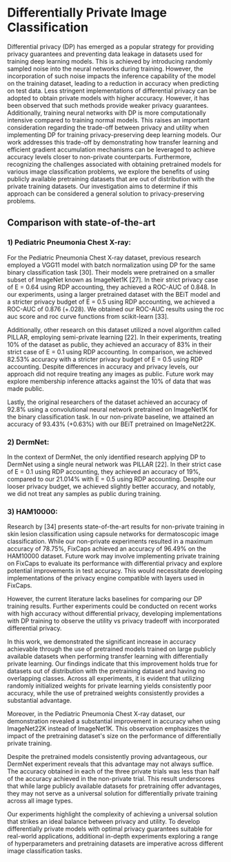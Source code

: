 # Differentially Private Image Classification

Differential privacy (DP) has emerged as a popular strategy for providing privacy guarantees and preventing data leakage in datasets used for training deep learning models. This is achieved by introducing randomly sampled noise into the neural networks during training. However, the incorporation of such noise impacts the inference capability of the model on the training dataset, leading to a reduction in accuracy when predicting on test data. Less stringent implementations of differential privacy can be adopted to obtain private models with higher accuracy. However, it has been observed that such methods provide weaker privacy guarantees. Additionally, training neural networks with DP is more computationally intensive compared to training normal models. This raises an important consideration regarding the trade-off between privacy and utility when implementing DP for training privacy-preserving deep learning models. Our work addresses this trade-off by demonstrating how transfer learning and efficient gradient accumulation mechanisms can be leveraged to achieve accuracy levels closer to non-private counterparts. Furthermore, recognizing the challenges associated with obtaining pretrained models for various image classification problems, we explore the benefits of using publicly available pretraining datasets that are out of distribution with the private training datasets. Our investigation aims to determine if this approach can be considered a general solution to privacy-preserving problems.

## Comparison with state-of-the-art

### 1) Pediatric Pneumonia Chest X-ray:

For the Pediatric Pneumonia Chest X-ray dataset, previous research employed a VGG11 model with batch normalization using DP for the same binary classification task [30]. Their models were pretrained on a smaller subset of ImageNet known as ImageNet1K [27]. In their strict privacy case of E = 0.64 using RDP accounting, they achieved a ROC-AUC of 0.848. In our experiments, using a larger pretrained dataset with the BEiT model and a stricter privacy budget of E = 0.5 using RDP accounting, we achieved a ROC-AUC of 0.876 (+.028). We obtained our ROC-AUC results using the roc auc score and roc curve functions from scikit-learn [33].

Additionally, other research on this dataset utilized a novel algorithm called PILLAR, employing semi-private learning [22]. In their experiments, treating 10% of the dataset as public, they achieved an accuracy of 83% in their strict case of E = 0.1 using RDP accounting. In comparison, we achieved 82.53% accuracy with a stricter privacy budget of E = 0.5 using RDP accounting. Despite differences in accuracy and privacy levels, our approach did not require treating any images as public. Future work may explore membership inference attacks against the 10% of data that was made public.

Lastly, the original researchers of the dataset achieved an accuracy of 92.8% using a convolutional neural network pretrained on ImageNet1K for the binary classification task. In our non-private baseline, we attained an accuracy of 93.43% (+0.63%) with our BEiT pretrained on ImageNet22K.

### 2) DermNet:

In the context of DermNet, the only identified research applying DP to DermNet using a single neural network was PILLAR [22]. In their strict case of E = 0.1 using RDP accounting, they achieved an accuracy of 19%, compared to our 21.014% with E = 0.5 using RDP accounting. Despite our looser privacy budget, we achieved slightly better accuracy, and notably, we did not treat any samples as public during training.

### 3) HAM10000:

Research by [34] presents state-of-the-art results for non-private training in skin lesion classification using capsule networks for dermatoscopic image classification. While our non-private experiments resulted in a maximum accuracy of 78.75%, FixCaps achieved an accuracy of 96.49% on the HAM10000 dataset. Future work may involve implementing private training on FixCaps to evaluate its performance with differential privacy and explore potential improvements in test accuracy. This would necessitate developing implementations of the privacy engine compatible with layers used in FixCaps.

However, the current literature lacks baselines for comparing our DP training results. Further experiments could be conducted on recent works with high accuracy without differential privacy, developing implementations with DP training to observe the utility vs privacy tradeoff with incorporated differential privacy.

  

In this work, we demonstrated the significant increase in accuracy achievable through the use of pretrained models trained on large publicly available datasets when performing transfer learning with differentially private learning. Our findings indicate that this improvement holds true for datasets out of distribution with the pretraining dataset and having no overlapping classes. Across all experiments, it is evident that utilizing randomly initialized weights for private learning yields consistently poor accuracy, while the use of pretrained weights consistently provides a substantial advantage.

Moreover, in the Pediatric Pneumonia Chest X-ray dataset, our demonstration revealed a substantial improvement in accuracy when using ImageNet22K instead of ImageNet1K. This observation emphasizes the impact of the pretraining dataset's size on the performance of differentially private training.

Despite the pretrained models consistently proving advantageous, our DermNet experiment reveals that this advantage may not always suffice. The accuracy obtained in each of the three private trials was less than half of the accuracy achieved in the non-private trial. This result underscores that while large publicly available datasets for pretraining offer advantages, they may not serve as a universal solution for differentially private training across all image types.

Our experiments highlight the complexity of achieving a universal solution that strikes an ideal balance between privacy and utility. To develop differentially private models with optimal privacy guarantees suitable for real-world applications, additional in-depth experiments exploring a range of hyperparameters and pretraining datasets are imperative across different image classification tasks.

